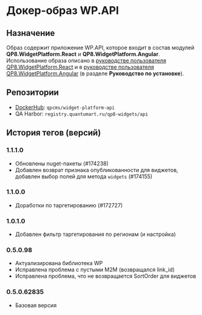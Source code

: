 # Докер-образ WP.API

## Назначение

Образ содержит приложение WP.API, которое входит в состав модулей **QP8.WidgetPlatform.React** и **QP8.WidgetPlatform.Angular**. Использование образа описано в [руководстве пользователя QP8.WidgetPlatform.React](https://storage.qp.qsupport.ru/qa_official_site/images/downloads/qp8-widgets-react_user_man.pdf) и в [руководстве пользователя QP8.WidgetPlatform.Angular](https://storage.qp.qsupport.ru/qa_official_site/images/downloads/qp8-widgets-angular-user-man.pdf)  (в разделе **Руководство по установке**).

## Репозитории

* [DockerHub](https://hub.docker.com/r/qpcms/widget-platform-api/tags): `qpcms/widget-platform-api`
* QA Harbor: `registry.quantumart.ru/qp8-widgets/api`

## История тегов (версий)

### 1.1.1.0

* Обновлены nuget-пакеты (#174238)
* Добавлен возврат признака опубликованности для виджетов, добавлен выбор полей для метода `widgets` (#174155)

### 1.1.0.0

* Доработки по таргетированию (#172727)

### 1.0.1.0

* Добавлен фильтр таргетирования по регионам (и настройка)

### 0.5.0.98

* Актуализирована библиотека WP
* Исправлена проблема с пустыми M2M (возвращался link_id)
* Исправлена проблема, что не возвращается SortOrder для виджетов

### 0.5.0.62835

* Базовая версия
